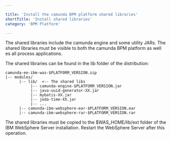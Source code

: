 ```yaml
---

title: 'Install the camunda BPM platform shared libraries'
shortTitle: 'Install shared libraries'
category: 'BPM Platform'

---
```



The shared libraries include the camunda engine and some utility JARs. The shared libraries must be visible to both the camunda BPM platform as well es all process applications.

The shared libraries can be found in the lib folder of the distribution:

```
camunda-ee-ibm-was-$PLATFORM_VERSION.zip
|-- modules/
      |-- lib/  <-- The shared libs
           |-- camunda-engine-$PLATFORM_VERSION.jar
           |-- java-uuid-generator-XX.jar
           |-- mybatis-XX.jar
           |-- joda-time-XX.jar
           |-- ...
      |-- camunda-ibm-websphere-ear-$PLATFORM_VERSION.ear
      |-- camunda-ibm-websphere-rar-$PLATFORM_VERSION.rar

```

The shared libraries must be copied to the $WAS_HOME/lib/ext folder of the IBM WebSphere Server installation.
Restart the WebSphere Server after this operation.
